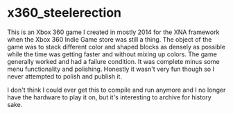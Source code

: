 # x360_steelerection

This is an Xbox 360 game I created in mostly 2014 for the XNA framework when the Xbox 360 Indie Game store was still a thing.  The object of the game was to stack different color and shaped blocks as densely as possible while the time was getting faster and without mixing up colors.  The game generally worked and had a failure condition.  It was complete minus some menu functionality and polishing.  Honestly it wasn't very fun though so I never attempted to polish and publish it.

I don't think I could ever get this to compile and run anymore and I no longer have the hardware to play it on, but it's interesting to archive for history sake.

